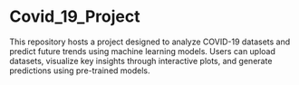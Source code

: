 # Covid_19_Project
This repository hosts a project designed to analyze COVID-19 datasets and predict future trends using machine learning models. Users can upload datasets, visualize key insights through interactive plots, and generate predictions using pre-trained models.
